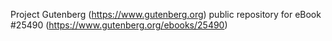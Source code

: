 Project Gutenberg (https://www.gutenberg.org) public repository for eBook #25490 (https://www.gutenberg.org/ebooks/25490)
